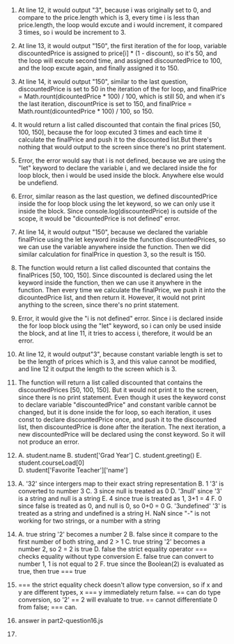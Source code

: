 1. At line 12, it would output "3", because i was originally set to 0, and compare to the price.length which is 3, every time i is less than price.length, the loop would excute and i would increment, it compared 3 times, so i would be increment to 3.
2. At line 13, it would output "150", the first iteration of the for loop, variable discountedPrice is assigned to price[i] * (1 - discount), so it's 50, and the loop will excute second time, and assigned discountedPrice to 100, and the loop excute again, and finally assigned it to 150. 
3. At line 14, it would output "150", similar to the last question, discountedPrice is set to 50 in the iteration of the for loop, and finalPrice = Math.rount(dicountedPrice * 100) / 100, which is still 50, and when it's the last iteration, discountPrice is set to 150, and finalPrice = Math.rount(dicountedPrice * 100) / 100, so 150.
4. It would return a list called discounted that contain the final prices [50, 100, 150], because the for loop excuted 3 times and each time it calculate the finalPrice and push it to the discounted list.But there's nothing that would output to the screen since there's no print statement.
5. Error, the error would say that i is not defined, because we are using the "let" keyword to declare the variable i, and we declared inside the for loop block, then i would be used inside the block. Anywhere else would be undefiend. 
6. Error, similar reason as the last question, we defined discountedPrice inside the for loop block using the let keyword, so we can only use it inside the block. Since console.log(discountedPrice) is outside of the scope, it would be "dicountedPrice is not defined" error.
7. At line 14, it would output "150", because we declared the variable finalPrice using the let keyword inside the function discountedPrices, so we can use the variable anywhere inside the function. Then we did similar calculation for finalPrice in question 3, so the result is 150.
8. The function would return a list called discounted that contains the finalPrices [50, 100, 150]. Since discounted is declared using the let keyword inside the function, then we can use it anywhere in the function. Then every time we calculate the finalPrice, we push it into the dicountedPrice list, and then return it. However, it would not print anything to the screen, since there's no print statement.
9. Error, it would give the "i is not defined" error. Since i is declared inside the for loop block using the "let" keyword, so i can only be used inside the block, and at line 11, it tries to access i, therefore, it would be an error.
10. At line 12, it would output"3", because constant variable length is set to be the length of prices which is 3, and this value cannot be modified, and line 12 it output the length to the screen which is 3.
11. The function will return a list called discounted that contains the discountedPrices [50, 100, 150]. But it would not print it to the screen, since there is no print statement. Even though it uses the keyword const to declare variable "discountedPrice" and constant varible cannot be changed, but it is done inside the for loop, so each iteration, it uses const to declare discountedPrice once, and push it to the discounted list, then discountedPrice is done after the iteration. The next iteration, a new discountedPrice will be declared using the const keyword. So it will not produce an error.
12. A. student.name
    B. student['Grad Year']
    C. student.greeting()
    E. student.courseLoad[0]  
    D. student['Favorite Teacher']['name']
13. A. '32'     since intergers map to their exact string representation
    B. 1        '3' is converted to number 3
    C. 3        since null is treated as 0
    D. '3null'  since '3' is a string and null is a string
    E. 4        since true is treated as 1, 3+1 = 4
    F. 0        since false is treated as 0, and null is 0, so 0+0 = 0
    G. '3undefined'   '3' is treated as a string and undefined is a string
    H. NaN      since "-" is not working for two strings, or a number with a string

14. A. true     string '2' becomes a number 2
    B. false    since it compare to the first number of both string, and 2 > 1
    C. true     string '2' becomes a number 2, so 2 = 2 is true
    D. false    the strict equality operator === checks equality without type conversion
    E. false    true can convert to number 1, 1 is not equal to 2
    F. true     since the Boolean(2) is evaluated as true, then true === true

15. === the strict equality check doesn't allow type conversion, so if x and y are different types, x === y immediately return false. == can do type conversion, so '2' == 2 will evaluate to true. == cannot differentiate 0 from false; === can.
    
16. answer in part2-question16.js
    
17. 

